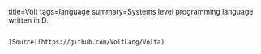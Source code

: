 title=Volt
tags=language
summary=Systems level programming language written in D.
~~~~~~

[Source](https://github.com/VoltLang/Volta)

